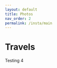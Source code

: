 ```yaml
---
layout: default
title: Photos
nav_order: 2
permalink: /insta/main
---
```


Travels
==========

<link href="http://labuzzetta.github.io/css/instagram-widget.css" rel="stylesheet">
<script src="http://labuzzetta.github.io/js/instagram-widget.js"></script>

<div id = "insta"
     class="instagram-widget"
     data-username="instagram"
     data-header="yes"
     data-width="80vw"
     data-color="#3897f0">
</div>

Testing 4
